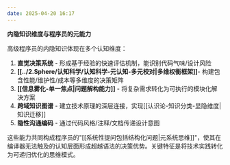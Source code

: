 ```yaml
---
date: 2025-04-20 16:17
---
```

**内隐知识维度与程序员的元能力**

高级程序员的内隐知识体现在多个认知维度：
1. **直觉决策系统** - 形成基于经验的快速评估机制，能识别代码气味/设计风险
2. **[[../2.Sphere/认知科学/认知科学-元认知-多元校对|多维权衡框架]]**- 构建包含性能/维护性/成本等多维度的决策矩阵
3. **[[信息雾化-单一焦点|问题解构能力]]** - 将复杂需求转化为可执行的模块化解决方案
4. **跨域知识图谱** - 建立技术原理的深层连接，实现[[认识论-知识分类-显隐维度|知识迁移]]
5. **隐性沟通编码** - 通过代码风格/注释/文档传递设计意图

这些能力共同构成程序员的"[[系统性提问包括结构化问题|元系统思维]]"，使其在编译器无法触及的认知层面形成超越语法的决策优势。关键特征是将技术实践转化为可递归优化的思维模式。